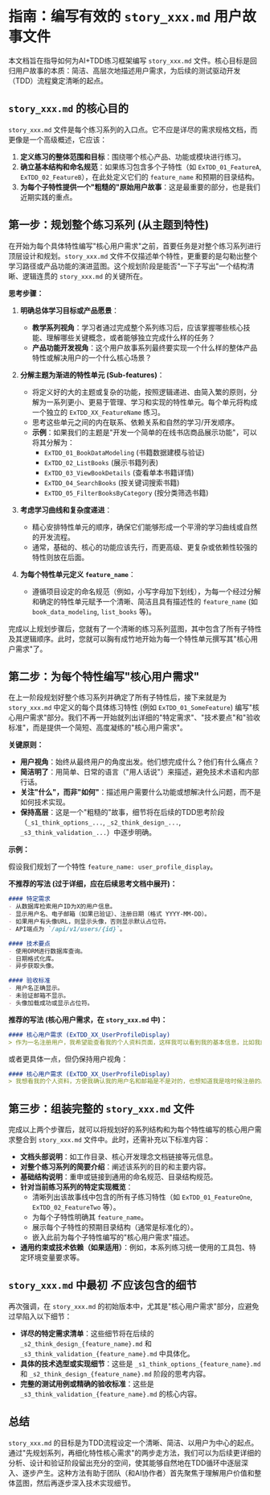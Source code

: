 # 指南：编写有效的 `story_xxx.md` 用户故事文件

本文档旨在指导如何为AI+TDD练习框架编写 `story_xxx.md` 文件。核心目标是回归用户故事的本质：简洁、高层次地描述用户需求，为后续的测试驱动开发（TDD）流程奠定清晰的起点。

## `story_xxx.md` 的核心目的

`story_xxx.md` 文件是每个练习系列的入口点。它不应是详尽的需求规格文档，而更像是一个高级概述，它应该：

1.  **定义练习的整体范围和目标**：围绕哪个核心产品、功能或模块进行练习。
2.  **确立基本结构和命名规范**：如果练习包含多个子特性（如 `ExTDD_01_FeatureA`, `ExTDD_02_FeatureB`），在此处定义它们的 `feature_name` 和预期的目录结构。
3.  **为每个子特性提供一个"粗糙的"原始用户故事**：这是最重要的部分，也是我们近期实践的重点。

## 第一步：规划整个练习系列 (从主题到特性)

在开始为每个具体特性编写"核心用户需求"之前，首要任务是对整个练习系列进行顶层设计和规划。`story_xxx.md` 文件不仅描述单个特性，更重要的是勾勒出整个学习路径或产品功能的演进蓝图。这个规划阶段是能否"一下子写出"一个结构清晰、逻辑连贯的 `story_xxx.md` 的关键所在。

**思考步骤：**

1.  **明确总体学习目标或产品愿景**：
    *   **教学系列视角**：学习者通过完成整个系列练习后，应该掌握哪些核心技能、理解哪些关键概念，或者能够独立完成什么样的任务？
    *   **产品功能开发视角**：这个用户故事系列最终要实现一个什么样的整体产品特性或解决用户的一个什么核心场景？

2.  **分解主题为渐进的特性单元 (Sub-features)**：
    *   将定义好的大的主题或复杂的功能，按照逻辑递进、由简入繁的原则，分解为一系列更小、更易于管理、学习和实现的特性单元。每个单元将构成一个独立的 `ExTDD_XX_FeatureName` 练习。
    *   思考这些单元之间的内在联系、依赖关系和自然的学习/开发顺序。
    *   **示例**：如果我们的主题是"开发一个简单的在线书店商品展示功能"，可以将其分解为：
        *   `ExTDD_01_BookDataModeling` (书籍数据建模与验证)
        *   `ExTDD_02_ListBooks` (展示书籍列表)
        *   `ExTDD_03_ViewBookDetails` (查看单本书籍详情)
        *   `ExTDD_04_SearchBooks` (按关键词搜索书籍)
        *   `ExTDD_05_FilterBooksByCategory` (按分类筛选书籍)

3.  **考虑学习曲线和复杂度递进**：
    *   精心安排特性单元的顺序，确保它们能够形成一个平滑的学习曲线或自然的开发流程。
    *   通常，基础的、核心的功能应该先行，而更高级、更复杂或依赖性较强的特性则放在后面。

4.  **为每个特性单元定义 `feature_name`**：
    *   遵循项目设定的命名规范（例如，小写字母加下划线），为每一个经过分解和确定的特性单元赋予一个清晰、简洁且具有描述性的 `feature_name` (如 `book_data_modeling`, `list_books` 等)。

完成以上规划步骤后，您就有了一个清晰的练习系列蓝图，其中包含了所有子特性及其逻辑顺序。此时，您就可以胸有成竹地开始为每一个特性单元撰写其"核心用户需求"了。

## 第二步：为每个特性编写"核心用户需求"

在上一阶段规划好整个练习系列并确定了所有子特性后，接下来就是为 `story_xxx.md` 中定义的每个具体练习特性 (例如 `ExTDD_01_SomeFeature`) 编写"核心用户需求"部分。我们不再一开始就列出详细的"特定需求"、"技术要点"和"验收标准"，而是提供一个简短、高度凝练的"核心用户需求"。

**关键原则：**

*   **用户视角**：始终从最终用户的角度出发。他们想完成什么？他们有什么痛点？
*   **简洁明了**：用简单、日常的语言（"用人话说"）来描述，避免技术术语和内部行话。
*   **关注"什么"，而非"如何"**：描述用户需要什么功能或想解决什么问题，而不是如何技术实现。
*   **保持高层**：这是一个"粗糙的"故事，细节将在后续的TDD思考阶段（`_s1_think_options_...`, `_s2_think_design_...`, `_s3_think_validation_...`）中逐步明确。

**示例：**

假设我们规划了一个特性 `feature_name: user_profile_display`。

**不推荐的写法 (过于详细，应在后续思考文档中展开)：**

```markdown
#### 特定需求
- 从数据库检索用户ID为X的用户信息。
- 显示用户名、电子邮箱（如果已验证）、注册日期（格式 YYYY-MM-DD）。
- 如果用户有头像URL，则显示头像，否则显示默认占位符。
- API端点为 `/api/v1/users/{id}`。

#### 技术要点
- 使用ORM进行数据库查询。
- 日期格式化库。
- 异步获取头像。

#### 验收标准
- 用户名正确显示。
- 未验证邮箱不显示。
- 头像加载成功或显示占位符。
```

**推荐的写法 (核心用户需求，在 `story_xxx.md` 中)：**

```markdown
#### 核心用户需求 (ExTDD_XX_UserProfileDisplay)
> 作为一名注册用户，我希望能查看我的个人资料页面，这样我可以看到我的基本信息，比如我的名字和注册时间。
```

或者更具体一点，但仍保持用户视角：

```markdown
#### 核心用户需求 (ExTDD_XX_UserProfileDisplay)
> 我想看我的个人资料，方便我确认我的用户名和邮箱是不是对的，也想知道我是啥时候注册的。要是有头像的话，能显示出来就更好了。
```

## 第三步：组装完整的 `story_xxx.md` 文件

完成以上两个步骤后，就可以将规划好的系列结构和为每个特性编写的核心用户需求整合到 `story_xxx.md` 文件中。此时，还需补充以下标准内容：

*   **文档头部说明**：如工作目录、核心开发理念文档链接等元信息。
*   **对整个练习系列的简要介绍**：阐述该系列的目的和主要内容。
*   **基础结构说明**：重申或链接到通用的命名规范、目录结构规范。
*   **针对当前练习系列的特定实现概览**：
    *   清晰列出该故事线中包含的所有子练习特性（如 `ExTDD_01_FeatureOne`, `ExTDD_02_FeatureTwo` 等）。
    *   为每个子特性明确其 `feature_name`。
    *   展示每个子特性的预期目录结构（通常是标准化的）。
    *   嵌入此前为每个子特性编写的"核心用户需求"描述。
*   **通用约束或技术依赖（如果适用）**：例如，本系列练习统一使用的工具包、特定环境变量要求等。

## `story_xxx.md` 中最初 *不* 应该包含的细节

再次强调，在 `story_xxx.md` 的初始版本中，尤其是"核心用户需求"部分，应避免过早陷入以下细节：

*   **详尽的特定需求清单**：这些细节将在后续的 `_s2_think_design_{feature_name}.md` 和 `_s3_think_validation_{feature_name}.md` 中具体化。
*   **具体的技术选型或实现细节**：这些是 `_s1_think_options_{feature_name}.md` 和 `_s2_think_design_{feature_name}.md` 阶段的思考内容。
*   **完整的测试用例或精确的验收标准**：这些是 `_s3_think_validation_{feature_name}.md` 的核心内容。

## 总结

`story_xxx.md` 的目标是为TDD流程设定一个清晰、简洁、以用户为中心的起点。通过"先规划系列，再细化特性核心需求"的两步走方法，我们可以为后续更详细的分析、设计和验证阶段留出充分的空间，使其能够自然地在TDD循环中逐层深入、逐步产生。这种方法有助于团队（和AI协作者）首先聚焦于理解用户价值和整体蓝图，然后再逐步深入技术实现细节。 